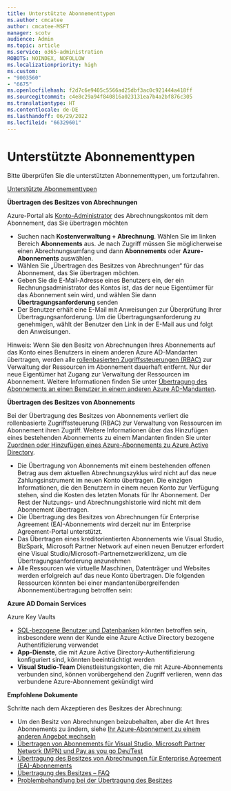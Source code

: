 ```yaml
---
title: Unterstützte Abonnementtypen
ms.author: cmcatee
author: cmcatee-MSFT
manager: scotv
audience: Admin
ms.topic: article
ms.service: o365-administration
ROBOTS: NOINDEX, NOFOLLOW
ms.localizationpriority: high
ms.custom:
- "9003560"
- "6675"
ms.openlocfilehash: f2d7c6e9405c5566ad25dbf3ac0c921444a418ff
ms.sourcegitcommit: c4e8c29a94f840816a023131ea7b4a2bf876c305
ms.translationtype: HT
ms.contentlocale: de-DE
ms.lasthandoff: 06/29/2022
ms.locfileid: "66329601"
---
```

# <a name="supported-subscription-types"></a>Unterstützte Abonnementtypen

Bitte überprüfen Sie die unterstützten Abonnementtypen, um fortzufahren.

[Unterstützte Abonnementtypen](https://docs.microsoft.com/azure/billing/billing-subscription-transfer?WT.mc_id=Portal-Microsoft_Azure_Support#supported-subscription-types)

**Übertragen des Besitzes von Abrechnungen**

Azure-Portal als [Konto-Administrator](https://ms.portal.azure.com/) des Abrechnungskontos mit dem Abonnement, das Sie übertragen möchten

- Suchen nach **Kostenverwaltung + Abrechnung**. Wählen Sie im linken Bereich **Abonnements** aus. Je nach Zugriff müssen Sie möglicherweise einen Abrechnungsumfang und dann **Abonnements** oder **Azure-Abonnements** auswählen.
- Wählen Sie „Übertragen des Besitzes von Abrechnungen“ für das Abonnement, das Sie übertragen möchten.
- Geben Sie die E-Mail-Adresse eines Benutzers ein, der ein Rechnungsadministrator des Kontos ist, das der neue Eigentümer für das Abonnement sein wird, und wählen Sie dann **Übertragungsanforderung** senden 
- Der Benutzer erhält eine E-Mail mit Anweisungen zur Überprüfung Ihrer Übertragungsanforderung. Um die Übertragungsanforderung zu genehmigen, wählt der Benutzer den Link in der E-Mail aus und folgt den Anweisungen.

Hinweis: Wenn Sie den Besitz von Abrechnungen Ihres Abonnements auf das Konto eines Benutzers in einem anderen Azure AD-Mandanten übertragen, werden alle [rollenbasierten Zugriffssteuerungen (RBAC)](https://docs.microsoft.com/azure/role-based-access-control/overview?WT.mc_id=Portal-Microsoft_Azure_Support) zur Verwaltung der Ressourcen im Abonnement dauerhaft entfernt. Nur der neue Eigentümer hat Zugang zur Verwaltung der Ressourcen im Abonnement. Weitere Informationen finden Sie unter [Übertragung des Abonnements an einen Benutzer in einem anderen Azure AD-Mandanten](https://docs.microsoft.com/azure/active-directory/managed-identities-azure-resources/known-issues?WT.mc_id=Portal-Microsoft_Azure_Support).

**Übertragen des Besitzes von Abonnements**

Bei der Übertragung des Besitzes von Abonnements verliert die rollenbasierte Zugriffssteuerung (RBAC) zur Verwaltung von Ressourcen im Abonnement ihren Zugriff. Weitere Informationen über das Hinzufügen eines bestehenden Abonnements zu einem Mandanten finden Sie unter [Zuordnen oder Hinzufügen eines Azure-Abonnements zu Azure Active Directory](https://docs.microsoft.com/azure/active-directory/fundamentals/active-directory-how-subscriptions-associated-directory?WT.mc_id=Portal-Microsoft_Azure_Support).

- Die Übertragung von Abonnements mit einem bestehenden offenen Betrag aus dem aktuellen Abrechnungszyklus wird nicht auf das neue Zahlungsinstrument im neuen Konto übertragen. Die einzigen Informationen, die den Benutzern in einem neuen Konto zur Verfügung stehen, sind die Kosten des letzten Monats für Ihr Abonnement. Der Rest der Nutzungs- und Abrechnungshistorie wird nicht mit dem Abonnement übertragen.
- Die Übertragung des Besitzes von Abrechnungen für Enterprise Agreement (EA)-Abonnements wird derzeit nur im Enterprise Agreement-Portal unterstützt.
- Das Übertragen eines kreditorientierten Abonnements wie Visual Studio, BizSpark, Microsoft Partner Network auf einen neuen Benutzer erfordert eine Visual Studio/Microsoft-Partnernetzwerklizenz, um die Übertragungsanforderung anzunehmen
- Alle Ressourcen wie virtuelle Maschinen, Datenträger und Websites werden erfolgreich auf das neue Konto übertragen. Die folgenden Ressourcen könnten bei einer mandantenübergreifenden Abonnementübertragung betroffen sein:

**Azure AD Domain Services**

Azure Key Vaults

- [SQL-bezogene Benutzer und Datenbanken](https://docs.microsoft.com/azure/sql-database/sql-database-aad-authentication-configure?WT.mc_id=Portal-Microsoft_Azure_Support) könnten betroffen sein, insbesondere wenn der Kunde eine Azure Active Directory bezogene Authentifizierung verwendet
- **App-Dienste**, die mit Azure Active Directory-Authentifizierung konfiguriert sind, könnten beeinträchtigt werden
- **Visual Studio-Team** Dienstleistungskonten, die mit Azure-Abonnements verbunden sind, können vorübergehend den Zugriff verlieren, wenn das verbundene Azure-Abonnement gekündigt wird

**Empfohlene Dokumente**

Schritte nach dem Akzeptieren des Besitzes der Abrechnung:

- Um den Besitz von Abrechnungen beizubehalten, aber die Art Ihres Abonnements zu ändern, siehe [Ihr Azure-Abonnement zu einem anderen Angebot wechseln](https://docs.microsoft.com/azure/billing/billing-how-to-switch-azure-offer?WT.mc_id=Portal-Microsoft_Azure_Support)
- [Übertragen von Abonnements für Visual Studio, Microsoft Partner Network (MPN) und Pay as you go Dev/Test](https://docs.microsoft.com/azure/billing/billing-subscription-transfer?WT.mc_id=Portal-Microsoft_Azure_Support#transferring-visual-studio-microsoft-partner-network-mpn-and-pay-as-you-go-devtest-subscriptions)
- [Übertragung des Besitzes von Abrechnungen für Enterprise Agreement (EA)-Abonnements](https://docs.microsoft.com/azure/billing/billing-subscription-transfer?WT.mc_id=Portal-Microsoft_Azure_Support#transfer-billing-ownership-of-enterprise-agreement-ea-subscriptions)
- [Übertragung des Besitzes – FAQ](https://docs.microsoft.com/azure/billing/billing-subscription-transfer?WT.mc_id=Portal-Microsoft_Azure_Support#frequently-asked-questions-faq-for-senders)
- [Problembehandlung bei der Übertragung des Besitzes](https://docs.microsoft.com/azure/billing/billing-subscription-transfer?WT.mc_id=Portal-Microsoft_Azure_Support#troubleshooting)
